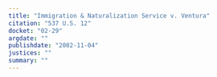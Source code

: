 ```yaml
---
title: "Immigration & Naturalization Service v. Ventura"
citation: "537 U.S. 12"
docket: "02-29"
argdate: ""
publishdate: "2002-11-04"
justices: ""
summary: ""
---
```


